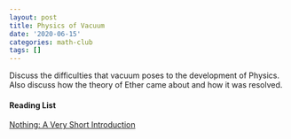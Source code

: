 ```yaml
---
layout: post
title: Physics of Vacuum
date: '2020-06-15'
categories: math-club
tags: []
---
```



Discuss the difficulties that vacuum poses to the development of Physics. 
Also discuss how the theory of Ether came about and how it was resolved. 


#### Reading List

[Nothing: A Very Short Introduction](https://www.amazon.com/dp/0199225869?tag=duckduckgo-ffab-20&linkCode=ogi&th=1&psc=1)